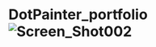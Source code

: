 # DotPainter_portfolio![Screen_Shot002](https://github.com/FranciscoNishimoto/DotPainter_portfolio/assets/82150540/358658ba-26fb-4f92-981b-eec8f0c89c8a)

